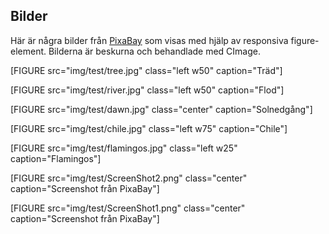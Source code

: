 ## Bilder


Här är några bilder från [PixaBay](https://pixabay.com/) som visas med hjälp av
responsiva figure-element. Bilderna är beskurna och behandlade med CImage.


[FIGURE src="img/test/tree.jpg" class="left w50" caption="Träd"]

[FIGURE src="img/test/river.jpg" class="left w50" caption="Flod"]

[FIGURE src="img/test/dawn.jpg" class="center" caption="Solnedgång"]

[FIGURE src="img/test/chile.jpg" class="left w75" caption="Chile"]

[FIGURE src="img/test/flamingos.jpg" class="left w25" caption="Flamingos"]

[FIGURE src="img/test/ScreenShot2.png" class="center" caption="Screenshot från PixaBay"]

[FIGURE src="img/test/ScreenShot1.png" class="center" caption="Screenshot från PixaBay"]

